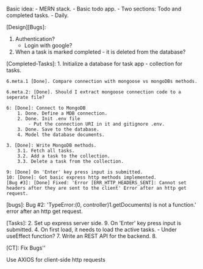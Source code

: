 Basic idea:
    - MERN stack.
    - Basic todo app.
        - Two sections: Todo and completed tasks.
        - Daily.

[Design][Bugs]:
1. Authentication?
    - Login with google?
2. When a task is marked completed - it is deleted from the database?

[Completed-Tasks]:
    1. Initialize a database for task app - collection for tasks.

    6.meta.1 [Done]. Compare connection with mongoose vs mongoDBs methods.

    6.meta.2: [Done]. Should I extract mongoose connection code to a seperate file?

    6: [Done]: Connect to MongoDB
        1. Done. Define a MDB connection.
        2. Done. Init .env file
            - Put the connection URI in it and gitignore .env.
        3. Done. Save to the database.
        4. Model the database documents.

    3. [Done]: Write MongoDB methods.
        3.1. Fetch all tasks.
        3.2. Add a task to the collection.
        3.3. Delete a task from the collection.

    9: [Done] On 'Enter' key press input is submitted.
    10: [Done]: Got basic express http methods implemented.
    [Bug #3]: [Done] Fixed: 'Error [ERR_HTTP_HEADERS_SENT]: Cannot set headers after they are sent to the client' Error after an http get request.

[bugs]:
Bug #2: 'TypeError:(0, controller)1.getDocuments) is not a function.' error after an http get request.




[Tasks]:
    2. Set up express server side.
    9. On 'Enter' key press input is submitted.
    4. On first load, it needs to load the active tasks.
        - Under useEffect function?
    7. Write an REST API for the backend.
    8. 





[CT]: Fix Bugs''

Use AXIOS for client-side http requests









